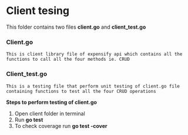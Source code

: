 # Client tesing

This folder contains two files <strong>client.go</strong> and <strong>client_test.go</strong>

### Client.go

    This is client library file of expensify api which contains all the functions to call all the four methods ie. CRUD

### Client_test.go

    This is a testing file that perform unit testing of client.go file containing functions to test all the four CRUD operations

<strong>Steps to perform testing of client.go</strong>
<br>

1. Open client folder in terminal <br>
2. Run <strong>go test</strong> <br/>
3. To check coverage run <strong>go test -cover</strong>
